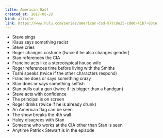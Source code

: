```yaml
---
title: American Dad!
created_at: 2017-08-28
kind: article
link: https://www.hulu.com/series/american-dad-977c8e25-cde0-41b7-80ce-e746f2d2093f
---
```

- Steve sings
- Klaus says something racist
- Steve cries
- Roger changes costume (twice if he also changes gender)
- Stan references the CIA
- Francine acts like a stereotypical house wife
- Roger references time before living with the Smiths
- Toshi speaks (twice if the other characters respond)
- Francine does or says something crazy
- Stan does or says something selfish
- Stan pulls out a gun (twice if its bigger than a handgun) 
- Steve acts with confidence
- The principal is on screen
- Roger drinks (twice if he is already drunk)
- An American flag can be seen
- The show breaks the 4th wall 
- Haley disagrees with Stan
- Someone who works at the CIA other than Stan is seen
- Anytime Patrick Stewart is in the episode
